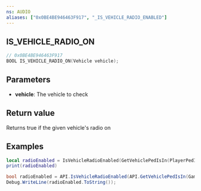 ```yaml
---
ns: AUDIO
aliases: ["0x0BE4BE946463F917", "_IS_VEHICLE_RADIO_ENABLED"]
---
```

## IS_VEHICLE_RADIO_ON

```c
// 0x0BE4BE946463F917
BOOL IS_VEHICLE_RADIO_ON(Vehicle vehicle);
```

## Parameters
* **vehicle**: The vehicle to check

## Return value
Returns true if the given vehicle's radio on

## Examples
```lua
local radioEnabled = IsVehicleRadioEnabled(GetVehiclePedIsIn(PlayerPedId(), false))
print(radioEnabled)
```
```cs
bool radioEnabled = API.IsVehicleRadioEnabled(API.GetVehiclePedIsIn(Game.PlayerPed.Handle, false));
Debug.WriteLine(radioEnabled.ToString());
```
